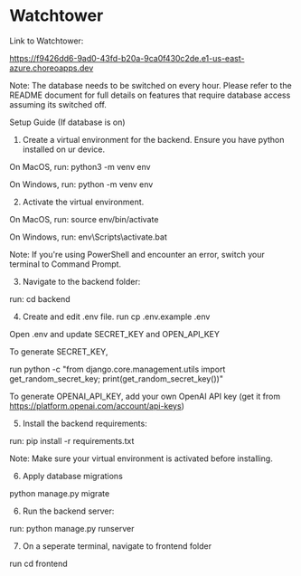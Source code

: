 # Watchtower

Link to Watchtower:

https://f9426dd6-9ad0-43fd-b20a-9ca0f430c2de.e1-us-east-azure.choreoapps.dev

Note: The database needs to be switched on every hour. Please refer to the README document for full details on features that require database access assuming its switched off.

Setup Guide (If database is on)

1) Create a virtual environment for the backend. Ensure you have python installed on ur device.

On MacOS, run: python3 -m venv env

On Windows, run: python -m venv env

2) Activate the virtual environment.
   
On MacOS, run: source env/bin/activate

On Windows, run: env\Scripts\activate.bat

Note: If you're using PowerShell and encounter an error, switch your terminal to Command Prompt.

3) Navigate to the backend folder:
   
run: cd backend

4) Create and edit .env file.
run cp .env.example .env

Open .env and update SECRET_KEY and OPEN_API_KEY

To generate SECRET_KEY, 

run python -c "from django.core.management.utils import get_random_secret_key; print(get_random_secret_key())"

To generate OPENAI_API_KEY, add your own OpenAI API key (get it from https://platform.openai.com/account/api-keys)

5) Install the backend requirements:
   
run: pip install -r requirements.txt

Note: Make sure your virtual environment is activated before installing.

6) Apply database migrations

python manage.py migrate


6) Run the backend server:
   
run: python manage.py runserver

7) On a seperate terminal, navigate to frontend folder

run cd frontend
